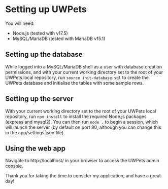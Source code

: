 # Setting up UWPets

You will need:
* Node.js (tested with v17.5)
* MySQL/MariaDB (tested with MariaDB v15.1)

## Setting up the database
While logged into a MySQL/MariaDB shell as a user with database creation permissions, and with your current working directory set to the root of your UWPets local repository, run `source init-database.sql` to create the UWPets database and initialise the tables with some sample rows.

## Setting up the server
With your current working directory set to the root of your UWPets local repository, run `npm install` to install the required Node.js packages (express and mysql2). You can then run `node .` to begin a session, which will launch the server (by default on port 80, although you can change this in the app/settings.json file).

## Using the web app
Navigate to http://localhost/ in your browser to access the UWPets admin console.

Thank you for taking the time to consider my application, and have a great day!